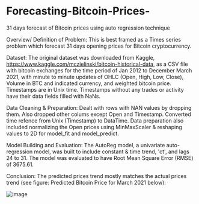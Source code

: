 # Forecasting-Bitcoin-Prices-
31 days forecast of Bitcoin prices using auto regression technique


Overview/ Definition of Problem: This is best framed as a Times series problem which forecast 31 days opening prices for Bitcoin cryptocurrency.

Dataset: The original dataset was downloaded from Kaggle, https://www.kaggle.com/mczielinski/bitcoin-historical-data, as a CSV file with bitcoin exchanges for the time period of Jan 2012 to December March 2021, with minute to minute updates of OHLC (Open, High, Low, Close), Volume in BTC and indicated currency, and weighted bitcoin price. Timestamps are in Unix time. Timestamps without any trades or activity have their data fields filled with NaNs.

Data Cleaning & Preparation: Dealt with rows with NAN values by dropping them. Also dropped other colums except Open and Timestamp. Converted time refence from Unix (Timestamp) to DataTime. Data preparation also included normalizing the Open prices using MinMaxScaler & reshaping values to 2D for model_fit and model_predict.

Model Building and Evaluation: The AutoReg model, a univariate auto-regression model, was built to include constant & time trend, 'ct', and lags 24 to 31. The model was evaluated to have Root Mean Square Error (RMSE) of 3675.61.

Conclusion: The predicted prices trend mostly matches the actual prices trend (see figure: Predicted Bitcoin Price for March 2021 below):


![image](https://user-images.githubusercontent.com/73043768/141615396-834a2bb5-2e0c-4523-85cb-478ebdd323c7.png)


